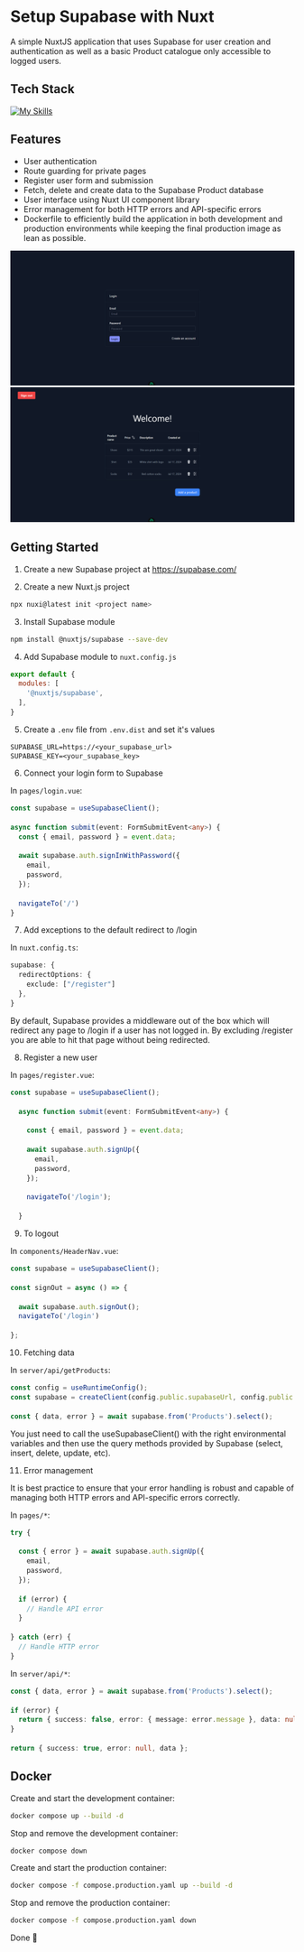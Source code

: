 # Setup Supabase with Nuxt

A simple NuxtJS application that uses Supabase for user creation and authentication as well as a basic Product catalogue only accessible to logged users.

## Tech Stack
[![My Skills](https://skillicons.dev/icons?i=vue,nuxt,supabase,tailwind,docker)](https://skillicons.dev)

## Features

* User authentication
* Route guarding for private pages
* Register user form and submission
* Fetch, delete and create data to the Supabase Product database
* User interface using Nuxt UI component library
* Error management for both HTTP errors and API-specific errors
* Dockerfile to efficiently build the application in both development and production environments while keeping the final production image as lean as possible.

![Login screen](login.png?raw=true "Login screen")
![Products DB screen](products.png?raw=true "Products DB screen")

## Getting Started

1. Create a new Supabase project at https://supabase.com/

2. Create a new Nuxt.js project

```bash
npx nuxi@latest init <project name>
```

3. Install Supabase module

```bash
npm install @nuxtjs/supabase --save-dev
```

4. Add Supabase module to `nuxt.config.js`

```js
export default {
  modules: [
    '@nuxtjs/supabase',
  ],
}
```

5. Create a `.env` file from `.env.dist` and set it's values

```
SUPABASE_URL=https://<your_supabase_url>
SUPABASE_KEY=<your_supabase_key>
```

6. Connect your login form to Supabase

In `pages/login.vue`:

```typescript
const supabase = useSupabaseClient();

async function submit(event: FormSubmitEvent<any>) {
  const { email, password } = event.data;

  await supabase.auth.signInWithPassword({
    email,
    password,
  });

  navigateTo('/')
}
```

7. Add exceptions to the default redirect to /login

In `nuxt.config.ts`:

```typescript
supabase: {
  redirectOptions: {
    exclude: ["/register"]
  },
}
```

By default, Supabase provides a middleware out of the box which will redirect any page to /login if a user has not logged in. By excluding /register you are able to hit that page without being redirected. 

8. Register a new user

In `pages/register.vue`:

```typescript
const supabase = useSupabaseClient();

  async function submit(event: FormSubmitEvent<any>) {

    const { email, password } = event.data;

    await supabase.auth.signUp({
      email,
      password,
    });

    navigateTo('/login');

  }
```

9. To logout

In `components/HeaderNav.vue`:

```typescript
const supabase = useSupabaseClient();

const signOut = async () => {

  await supabase.auth.signOut();
  navigateTo('/login')

};
```

10. Fetching data

In `server/api/getProducts`:

```typescript
const config = useRuntimeConfig();
const supabase = createClient(config.public.supabaseUrl, config.public.supabaseKey);

const { data, error } = await supabase.from('Products').select();
```

You just need to call the useSupabaseClient() with the right environmental variables and then use the query methods provided by Supabase (select, insert, delete, update, etc).

11. Error management

It is best practice to ensure that your error handling is robust and capable of managing both HTTP errors and API-specific errors correctly.

In `pages/*`:

```typescript
try {

  const { error } = await supabase.auth.signUp({
    email,
    password,
  });

  if (error) {
    // Handle API error
  } 

} catch (err) {
  // Handle HTTP error
}
```

In `server/api/*`:

```typescript
const { data, error } = await supabase.from('Products').select();

if (error) {
  return { success: false, error: { message: error.message }, data: null };
}

return { success: true, error: null, data };
```

## Docker

Create and start the development container:

  ```bash
  docker compose up --build -d
  ```
  
Stop and remove the development container:

  ```bash
  docker compose down
  ```

Create and start the production container:

  ```bash
  docker compose -f compose.production.yaml up --build -d
  ```

Stop and remove the production container:

  ```bash
  docker compose -f compose.production.yaml down
  ```

Done 🚀
